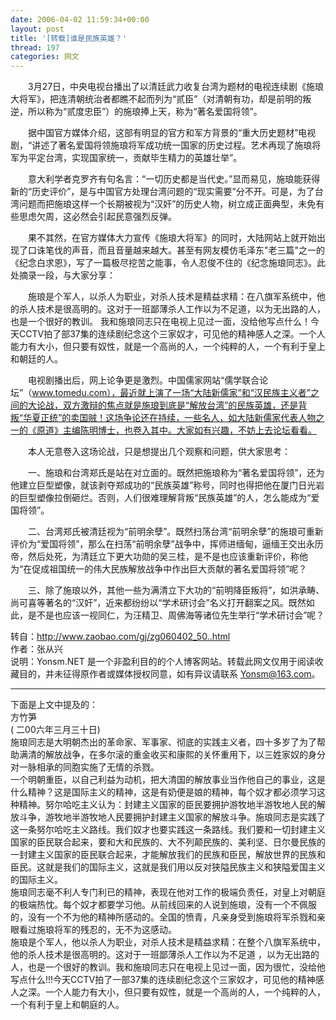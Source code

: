 ```yaml
---
date: 2006-04-02 11:59:34+00:00
layout: post
title: '[转载]谁是民族英雄？'
thread: 197
categories: 网文
---
```


　　3月27日，中央电视台播出了以清廷武力收复台湾为题材的电视连续剧《施琅大将军》，把连清朝统治者都瞧不起而列为“贰臣”（对清朝有功，却是前明的叛逆，所以称为“贰度忠臣”）的施琅捧上天，称为“著名爱国将领”。  
  
　　据中国官方媒体介绍，这部有明显的官方和军方背景的“重大历史题材”电视剧，“讲述了著名爱国将领施琅将军成功统一国家的历史过程。艺术再现了施琅将军为平定台湾，实现国家统一，贡献毕生精力的英雄壮举”。  
  
　　意大利学者克罗齐有句名言：“一切历史都是当代史。”显而易见，施琅能获得新的“历史评价”，是与中国官方处理台湾问题的“现实需要”分不开。可是，为了台湾问题而把施琅这样一个长期被视为“汉奸”的历史人物，树立成正面典型，未免有些思虑欠周，这必然会引起民意强烈反弹。<!-- more -->  
  
　　果不其然，在官方媒体大力宣传《施琅大将军》的同时，大陆网站上就开始出现了口诛笔伐的声音，而且音量越来越大。甚至有网友模仿毛泽东"老三篇"之一的《纪念白求恩》，写了一篇极尽挖苦之能事，令人忍俊不住的《纪念施琅同志》。此处摘录一段，与大家分享：  
  
　　施琅是个军人，以杀人为职业，对杀人技术是精益求精：在八旗军系统中，他的杀人技术是很高明的。这对于一班鄙薄杀人工作以为不足道，以为无出路的人，也是一个很好的教训。 我和施琅同志只在电视上见过一面，没给他写点什么！今天CCTV拍了部37集的连续剧纪念这个三家奴才，可见他的精神感人之深。一个人能力有大小，但只要有奴性，就是一个高尚的人，一个纯粹的人，一个有利于皇上和朝廷的人。  
  
　　电视剧播出后，网上论争更是激烈。中国儒家网站“儒学联合论坛”（www.tomedu.com），最近就上演了一场“大陆新儒家”和“汉民族主义者”之间的大论战，双方激辩的焦点就是施琅到底是“解放台湾”的民族英雄，还是背叛“华夏正统”的卖国贼！这场争论还在持续，一些名人，如大陆新儒家代表人物之一的《原道》主编陈明博士，也卷入其中。大家如有兴趣，不妨上去论坛看看。  
  
　　本人无意卷入这场论战，只是想提出几个观察和问题，供大家思考：  
  
　　一、施琅和台湾郑氏是站在对立面的。既然把施琅称为“著名爱国将领”，还为他建立巨型塑像，就该剥夺郑成功的“民族英雄”称号，同时也得把他在厦门日光岩的巨型塑像拉倒砸烂。否则，人们很难理解背叛“民族英雄”的人，怎么能成为“爱国将领”。  
  
　　二、台湾郑氏被清廷视为“前明余孽”。既然扫荡台湾“前明余孽”的施琅可重新评价为“爱国将领”，那么在扫荡“前明余孽”战争中，挥师进缅甸，逼缅王交出永历帝，然后处死，为清廷立下更大功勋的吴三桂，是不是也应该重新评价，称他为“在促成祖国统一的伟大民族解放战争中作出巨大贡献的著名爱国将领”呢？  
  
　　三、除了施琅以外，其他一些为满清立下大功的“前明降臣叛将”，如洪承畴、尚可喜等著名的“汉奸”，近来都纷纷以“学术研讨会”名义打开翻案之风。既然如此，是不是也应该一视同仁，为汪精卫、周佛海等诸位先生举行“学术研讨会”呢？  
  
  
转自：http://www.zaobao.com/gj/zg060402_50..html  
作者：张从兴  
说明：Yonsm.NET 是一个非盈利目的的个人博客网站。转载此网文仅用于阅读收藏目的，并未征得原作者或媒体授权同意，如有异议请联系 Yonsm@163.com。  
  


* * *

  
下面是上文中提及的：  
方竹笋   
( 二00六年三月三十日)  
施琅同志是大明朝杰出的革命家、军事家、彻底的实践主义者，四十多岁了为了帮助满清的解放战争，在多尔滚的重金收买和康熙的关怀重用下，以三姓家奴的身分对一脉相承的同胞实施了无情的杀戮。  
一个明朝重臣，以自己利益为动机，把大清国的解放事业当作他自己的事业，这是什么精神？这是国际主义的精神，这是有奶便是娘的精神，每个奴才都必须学习这种精神。努尔哈吃主义认为：封建主义国家的臣民要拥护游牧地半游牧地人民的解放斗争，游牧地半游牧地人民要拥护封建主义国家的解放斗争。施琅同志是实践了这一条努尔哈吃主义路线。我们奴才也要实践这一条路线。我们要和一切封建主义国家的臣民联合起来，要和大和民族的、大不列颠民族的、美利坚、日尔曼民族的一封建主义国家的臣民联合起来，才能解放我们的民族和臣民，解放世界的民族和臣民。这就是我们的国际主义，这就是我们用以反对狭隘民族主义和狭隘爱国主义的国际主义。  
施琅同志毫不利人专门利已的精神，表现在他对工作的极端负责任，对皇上对朝庭的极端热忱。每个奴才都要学习他。从前线回来的人说到施琅，没有一个不佩服的，没有一个不为他的精神所感动的。全国的愤青，凡亲身受到施琅将军杀戮和亲眼看过施琅将军的残忍的，无不为这感动。  
施琅是个军人，他以杀人为职业，对杀人技术是精益求精：在整个八旗军系统中，他的杀人技术是很高明的。这对于一班鄙薄杀人工作以为不足道 ，以为无出路的人，也是一个很好的教训。我和施琅同志只在电视上见过一面，因为很忙，没给他写点什么!!!今天CCTV拍了一部37集的连续剧纪念这个三家奴才，可见他的精神感人之深。一个人能力有大小，但只要有奴性，就是一个高尚的人，一个纯粹的人，一个有利于皇上和朝庭的人。
